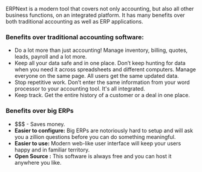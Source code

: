 ERPNext is a modern tool that covers not only accounting, but also all other business functions, on an integrated platform. It has many benefits over both traditional accounting as well as ERP applications.

### Benefits over traditional accounting software:

*   Do a lot more than just accounting! Manage inventory, billing, quotes, leads, payroll and a lot more.
*   Keep all your data safe and in one place. Don’t keep hunting for data when you need it across spreadsheets and different computers. Manage everyone on the same page. All users get the same updated data.
*   Stop repetitive work. Don’t enter the same information from your word processor to your accounting tool. It's all integrated.
*   Keep track. Get the entire history of a customer or a deal in one place.

### Benefits over big ERPs

*   $$$ - Saves money.
*   **Easier to configure:** Big ERPs are notoriously hard to setup and will ask you a zillion questions before you can do something meaningful.
*   **Easier to use:** Modern web-like user interface will keep your users happy and in familiar territory.
*   **Open Source :** This software is always free and you can host it anywhere you like.